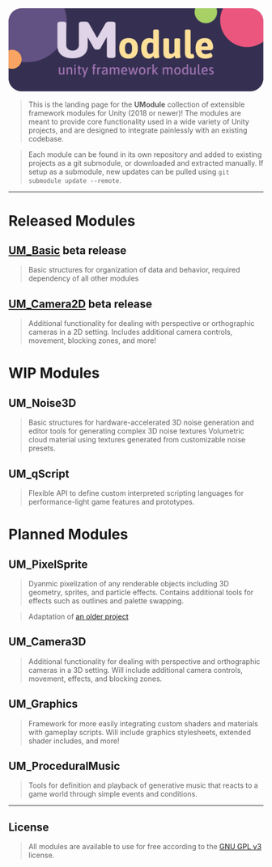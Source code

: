 [logo]: https://github.com/rajin-s/UModule/raw/master/UM_Logo.png "UModule Logo"
[icon]: https://github.com/rajin-s/UModule/raw/master/UM_Icon.png "UModule Icon"

![UModule: Unity Framework Modules][logo]
> This is the landing page for the **UModule** collection of extensible framework modules for Unity (2018 or newer)!
> The modules are meant to provide core functionality used in a wide variety of Unity projects, and are designed to integrate painlessly with an existing codebase.

> Each module can be found in its own repository and added to existing projects as a git submodule, or downloaded and extracted manually. If setup as a submodule, new updates can be pulled using `git submodule update --remote`.
---
# Released Modules
## [UM_Basic](https://github.com/rajin-s/UM_Basic) beta release
> Basic structures for organization of data and behavior, required dependency of all other modules

## [UM_Camera2D](https://github.com/rajin-s/UM_Camera2D) beta release
> Additional functionality for dealing with perspective or orthographic cameras in a 2D setting. Includes additional camera controls, movement, blocking zones, and more!

# WIP Modules
## UM_Noise3D
> Basic structures for hardware-accelerated 3D noise generation and editor tools for generating complex 3D noise textures
> Volumetric cloud material using textures generated from customizable noise presets.

## UM_qScript
> Flexible API to define custom interpreted scripting languages for performance-light game features and prototypes.

# Planned Modules
## UM_PixelSprite
> Dyanmic pixelization of any renderable objects including 3D geometry, sprites, and particle effects. Contains additional tools for effects such as outlines and palette swapping.

> Adaptation of [an older project](http://rajinshankar.com/pixelsprite)

## UM_Camera3D
> Additional functionality for dealing with perspective and orthographic cameras in a 3D setting. Will include additional camera controls, movement, effects, and blocking zones.

## UM_Graphics
> Framework for more easily integrating custom shaders and materials with gameplay scripts. Will include graphics stylesheets, extended shader includes, and more!

## UM_ProceduralMusic
> Tools for definition and playback of generative music that reacts to a game world through simple events and conditions.

---

## License
> All modules are available to use for free according to the [GNU GPL v3](https://www.gnu.org/licenses/gpl-3.0.en.html) license.
